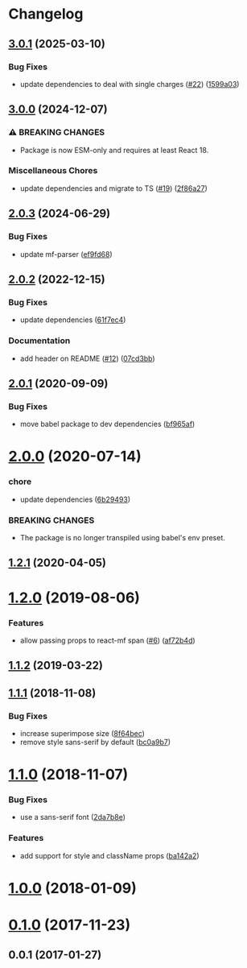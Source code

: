# Changelog

## [3.0.1](https://github.com/zakodium-oss/react-mf/compare/v3.0.0...v3.0.1) (2025-03-10)


### Bug Fixes

* update dependencies to deal with single charges ([#22](https://github.com/zakodium-oss/react-mf/issues/22)) ([1599a03](https://github.com/zakodium-oss/react-mf/commit/1599a03fcd8b5102cbbeb8a5ce9cae5a5c172aea))

## [3.0.0](https://github.com/zakodium-oss/react-mf/compare/v2.0.3...v3.0.0) (2024-12-07)


### ⚠ BREAKING CHANGES

* Package is now ESM-only and requires at least React 18.

### Miscellaneous Chores

* update dependencies and migrate to TS ([#19](https://github.com/zakodium-oss/react-mf/issues/19)) ([2f86a27](https://github.com/zakodium-oss/react-mf/commit/2f86a27c98b9d01498c043bdf9c68447bd8aa881))

## [2.0.3](https://github.com/zakodium-oss/react-mf/compare/v2.0.2...v2.0.3) (2024-06-29)


### Bug Fixes

* update mf-parser ([ef9fd68](https://github.com/zakodium-oss/react-mf/commit/ef9fd683417c859707f16cdab90b1813a9178cdd))

## [2.0.2](https://github.com/zakodium-oss/react-mf/compare/v2.0.1...v2.0.2) (2022-12-15)


### Bug Fixes

* update dependencies ([61f7ec4](https://github.com/zakodium-oss/react-mf/commit/61f7ec43f38516c1712efe1aca0ffca5ac033777))


### Documentation

* add header on README ([#12](https://github.com/zakodium-oss/react-mf/issues/12)) ([07cd3bb](https://github.com/zakodium-oss/react-mf/commit/07cd3bb141b86bbd5f11019d43fb854ac7e3df8c))

## [2.0.1](https://github.com/zakodium/react-mf/compare/v2.0.0...v2.0.1) (2020-09-09)


### Bug Fixes

* move babel package to dev dependencies ([bf965af](https://github.com/zakodium/react-mf/commit/bf965af071b3ebc55332012a9fb3fded2c7caad1))



# [2.0.0](https://github.com/zakodium/react-mf/compare/v1.2.1...v2.0.0) (2020-07-14)


### chore

* update dependencies ([6b29493](https://github.com/zakodium/react-mf/commit/6b2949357af509ca72f1f71ffe0343df4393872d))


### BREAKING CHANGES

* The package is no longer transpiled using babel's env preset.



## [1.2.1](https://github.com/zakodium/react-mf/compare/v1.2.0...v1.2.1) (2020-04-05)



# [1.2.0](https://github.com/zakodium/react-mf/compare/v1.1.2...v1.2.0) (2019-08-06)


### Features

* allow passing props to react-mf span ([#6](https://github.com/zakodium/react-mf/issues/6)) ([af72b4d](https://github.com/zakodium/react-mf/commit/af72b4d))



## [1.1.2](https://github.com/zakodium/react-mf/compare/v1.1.1...v1.1.2) (2019-03-22)



## [1.1.1](https://github.com/zakodium/react-mf/compare/v1.1.0...v1.1.1) (2018-11-08)

### Bug Fixes

- increase superimpose size ([8f64bec](https://github.com/zakodium/react-mf/commit/8f64bec))
- remove style sans-serif by default ([bc0a9b7](https://github.com/zakodium/react-mf/commit/bc0a9b7))

# [1.1.0](https://github.com/zakodium/react-mf/compare/v1.0.0...v1.1.0) (2018-11-07)

### Bug Fixes

- use a sans-serif font ([2da7b8e](https://github.com/zakodium/react-mf/commit/2da7b8e))

### Features

- add support for style and className props ([ba142a2](https://github.com/zakodium/react-mf/commit/ba142a2))

<a name="1.0.0"></a>

# [1.0.0](https://github.com/zakodium/react-mf/compare/v0.1.0...v1.0.0) (2018-01-09)

<a name="0.1.0"></a>

# [0.1.0](https://github.com/zakodium/react-mf/compare/v0.0.1...v0.1.0) (2017-11-23)

<a name="0.0.1"></a>

## 0.0.1 (2017-01-27)
